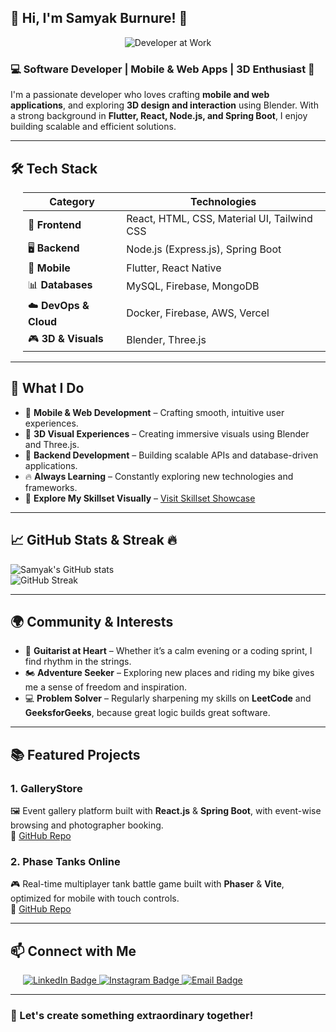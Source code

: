 ## 👋 Hi, I'm Samyak Burnure! 🚀  

<div align="center">
  <img src="https://media.giphy.com/media/qgQUggAC3Pfv687qPC/giphy.gif" alt="Developer at Work" />
</div>

### 💻 Software Developer | Mobile & Web Apps | 3D Enthusiast 🎨  

I'm a passionate developer who loves crafting **mobile and web applications**, and exploring **3D design and interaction** using Blender. With a strong background in **Flutter, React, Node.js, and Spring Boot**, I enjoy building scalable and efficient solutions.  

---

## 🛠️ Tech Stack  

<div style="padding-left: 20px;">

| **Category**        | **Technologies**                                   |
|---------------------|----------------------------------------------------|
| 🚀 **Frontend**      | React, HTML, CSS, Material UI, Tailwind CSS        |
| 🖥️ **Backend**       | Node.js (Express.js), Spring Boot                  |
| 📱 **Mobile**        | Flutter, React Native                              |
| 📊 **Databases**     | MySQL, Firebase, MongoDB                           |
| ☁️ **DevOps & Cloud**| Docker, Firebase, AWS, Vercel                      |
| 🎮 **3D & Visuals**  | Blender, Three.js                                  |

</div>                              

---

## 🌟 What I Do  

- 📱 **Mobile & Web Development** – Crafting smooth, intuitive user experiences.  
- 🎨 **3D Visual Experiences** – Creating immersive visuals using Blender and Three.js.  
- 🚀 **Backend Development** – Building scalable APIs and database-driven applications.  
- 🔥 **Always Learning** – Constantly exploring new technologies and frameworks.  
- 🧠 **Explore My Skillset Visually** – [Visit Skillset Showcase](https://iamsamyak.github.io/github-profile/)

---

## 📈 GitHub Stats & Streak 🔥  

![Samyak's GitHub stats](https://github-readme-stats.vercel.app/api?username=samyakburnure&show_icons=true&theme=tokyonight)  
![GitHub Streak](https://github-readme-streak-stats.herokuapp.com/?user=samyakburnure&theme=tokyonight)

---

## 🌍 Community & Interests  

- 🎸 **Guitarist at Heart** – Whether it’s a calm evening or a coding sprint, I find rhythm in the strings.   
- 🏍️ **Adventure Seeker** – Exploring new places and riding my bike gives me a sense of freedom and inspiration.  
- 💻 **Problem Solver** – Regularly sharpening my skills on **LeetCode** and **GeeksforGeeks**, because great logic builds great software.  

---

## 📚 Featured Projects  

### **1. GalleryStore**  
🖼️ Event gallery platform built with **React.js** & **Spring Boot**, with event-wise browsing and photographer booking.  
🔗 [GitHub Repo](https://github.com/IamSamyak/gallerystore)  

### **2. Phase Tanks Online**  
🎮 Real-time multiplayer tank battle game built with **Phaser** & **Vite**, optimized for mobile with touch controls.  
🔗 [GitHub Repo](https://github.com/IamSamyak/Phaser-Tanks-Online)  

---

## 📫 Connect with Me

<div style="padding-left: 20px;">
  <a href="https://www.linkedin.com/in/samyakburnure/">
    <img src="https://img.shields.io/badge/LinkedIn-0077B5?style=for-the-badge&logo=data:image/svg%2bxml;base64,PHN2ZyB4bWxucz0iaHR0cDovL3d3dy53My5vcmcvMjAwMC9zdmciIHdpZHRoPSIxMDAiIGhlaWdodD0iMTAwIiB2aWV3Qm94PSIwIDAgMzQgMzQiPg0KICA8cmVjdCB4PSIxIiB5PSIxIiB3aWR0aD0iMzIiIGhlaWdodD0iMzIiIHJ4PSI2IiByeT0iNiIgZmlsbD0ibm9uZSIgc3Ryb2tlPSJ3aGl0ZSIgc3Ryb2tlLXdpZHRoPSIyIi8+DQogIDx0ZXh0IHg9IjguNSIgeT0iMjQiIGZvbnQtZmFtaWx5PSJBcmlhbCwgc2Fucy1zZXJpZiIgZm9udC1zaXplPSIyMCIgZm9udC13ZWlnaHQ9ImJvbGQiIGZpbGw9IndoaXRlIj5pbjwvdGV4dD4NCjwvc3ZnPg0K" alt="LinkedIn Badge" />
  </a>
  <a href="https://instagram.com/_samyak_15_">
    <img src="https://img.shields.io/badge/Instagram-E4405F?style=for-the-badge&logo=instagram&logoColor=white" alt="Instagram Badge" />
  </a>
  <a href="mailto:samyakburnure@gmail.com">
    <img src="https://img.shields.io/badge/Email-D14836?style=for-the-badge&logo=gmail&logoColor=white" alt="Email Badge" />
  </a>
</div>


---

### 🚀 Let's create something extraordinary together!
